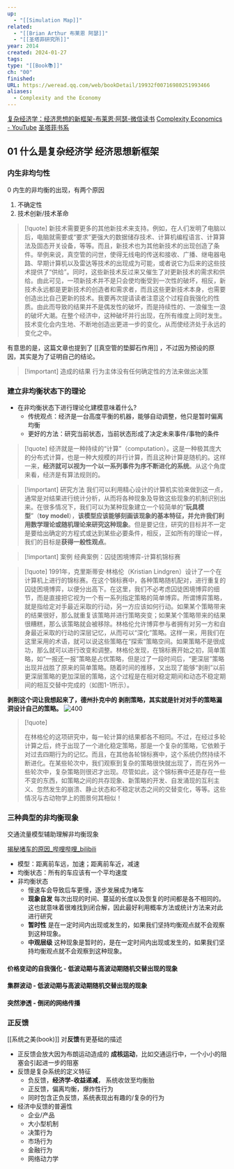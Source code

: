 ```yaml
---
up:
  - "[[Simulation Map]]"
related:
  - "[[Brian Arthur 布莱恩 阿瑟]]"
  - "[[圣塔菲研究所]]"
year: 2014
created: 2024-01-27
tags: 
type: "[[Book📚]]"
ch: "00"
finished: 
URL: https://weread.qq.com/web/bookDetail/19932f00716980251993466
aliases:
  - Complexity and the Economy
---
```

[复杂经济学：经济思想的新框架-布莱恩·阿瑟-微信读书](https://weread.qq.com/web/bookDetail/19932f00716980251993466)
[Complexity Economics - YouTube](https://www.youtube.com/playlist?list=PLsJWgOB5mIMCf7yNnXrHrtaBsa7GXqZAs)
[圣塔菲书系](https://book.douban.com/series/48656)


## 01 什么是复杂经济学 经济思想新框架

### 内生非均匀性
0
内生的非均衡的出现，有两个原因
1. 不确定性
2. 技术创新/技术革命

> [!quote]
> 新技术需要更多的其他新技术来支持。例如，在人们发明了电脑以后，电脑就需要或“要求”更强大的数据储存技术、计算机编程语言、计算算法及固态开关设备，等等。而且，新技术也为其他新技术的出现创造了条件。举例来说，真空管的问世，使得无线电的传送和接收、广播、继电器电路、早期计算机以及雷达等技术的出现成为可能，或者说它为后来的这些技术提供了“供给”。同时，这些新技术反过来又催生了对更新技术的需求和供给。由此可见，一项新技术并不是只会使均衡受到一次性的破坏，相反，新技术永远都是更新技术的创造者和需求者，而且这些更新技术本身，也需要创造出比自己更新的技术。我要再次提请读者注意这个过程自我强化的性质。由此而导致的结果并不是偶发性的破坏，而是持续性的、一浪催生一浪的破坏大潮。在整个经济中，这种破坏并行出现，在所有维度上同时发生。技术变化会内生地、不断地创造出更进一步的变化，从而使经济处于永远的变化之中。

有意思的是，这篇文章也提到了 [[真空管的垫脚石作用]] ，不过因为预设的原因，其实是为了证明自己的结论。


> [!important] 造成的结果
> 行为主体没有任何确定性的方法来做出决策

### 建立非均衡状态下的理论

- 在非均衡状态下进行理论化建模意味着什么?
	- 传统观点：经济是一台高度平衡的机器，能够自动调整，他只是暂时偏离均衡
	- 更好的方法：研究当前状态，当前状态形成了决定未来事件/事物的条件

> [!quote]
> 经济就是一种持续的“计算”（computation）。这是一种极其庞大的分布式计算，也是一种大规模的并行计算，而且这种计算是随机的。这样一来，**经济就可以视为一个以一系列事件为序不断进化的系统**。从这个角度来看，经济是有算法规则的。


> [!important] 研究方法
> 我们可以利用精心设计的计算机实验来做到这一点，通常是对结果进行统计分析，从而将各种现象及导致这些现象的机制识别出来。在很多情况下，我们可以为某种现象建立一个较简单的“**玩具模型**”（**toy model**），**该模型应该能够刻画该现象的基本特征，并允许我们利用数学理论或随机理论来研究这种现象**。但是要记住，研究的目标并不一定是要给出确定的方程式或达到某些必要条件，相反，正如所有的理论一样，我们的目标是**获得一般性观点**。



> [!important] 案例
> 经典案例：囚徒困境博弈-计算机锦标赛

> [!quote]
> 1991年，克里斯蒂安·林格伦（Kristian Lindgren）设计了一个在计算机上进行的锦标赛。在这个锦标赛中，各种策略随机配对，进行重复的囚徒困境博弈，以便分出高下。在这里，我们不必考虑囚徒困境博弈的细节，而是直接把它视为一个有一系列指定策略的简单博弈。所谓博弈策略，就是指给定对手最近采取的行动，另一方应该如何行动。如果某个策略带来的结果很好，那么就重复该策略并进行策略突变；如果某个策略带来的结果很糟糕，那么该策略就会被移除。林格伦允许博弈参与者拥有对另一方和自身最近采取的行动的深层记忆，从而可以“深化”策略。这样一来，用我们在这里采用的术语，就可以说这些策略在“探索”策略空间。如果策略不是很成功，那么就可以进行改变和调整。林格伦发现，在锦标赛开始之初，简单策略，如“一报还一报”策略是占优策略，但是过了一段时间后，“更深层”策略出现并战胜了原来的简单策略。随着时间的推移，又出现了能够“剥削”以前更深层策略的更加深层的策略，这个过程是在相对稳定期间和动态不稳定期间的相互交替中完成的（如图1-1所示）。

**剥削这个词让我想起来了，德州扑克中的 剥削策略，其实就是针对对手的策略漏洞设计自己的策略。**
![400](https://s1.vika.cn/space/2024/01/27/2ed7845f84d54b94855287bdf28c9d08)

> [!quote]
> 
> 在林格伦的这项研究中，每一轮计算的结果都各不相同。不过，在经过多轮计算之后，终于出现了一个进化稳定策略，那是一个复杂的策略，它依赖于对过去四期行为的记忆。而且，在其他各轮锦标赛中，这个系统仍然持续不断进化。在某些轮次中，我们观察到复杂的策略很快就出现了，而在另外一些轮次中，复杂策略则很迟才出现。尽管如此，这个锦标赛中还是存在一些不变的东西，如策略之间的共存现象、新策略的开发、自发涌现的互利主义、忽然发生的崩溃、静止状态和不稳定状态之间的交替变化，等等。这些情况与古动物学上的图景何其相似！


### 三种典型的非均衡现象

交通流量模型辅助理解非均衡现象

[揭秘堵车的原因\_哔哩哔哩\_bilibili](https://www.bilibili.com/video/BV1z84y1f79N/?spm_id_from=333.337.search-card.all.click&vd_source=6d4ef5f8b8b73d69ea854cb9321a50ac)

- 模型：距离前车远，加速；距离前车近，减速
- 均衡状态：所有的车应该有一个平均速度
- 非均衡状态
	- 慢速车会导致后车更慢，逐步发展成为堵车
	- **现象自发** 每次出现的时间、蔓延的长度以及恢复的时间都是各不相同的。这也就意味着很难找到闭合解，因此最好利用概率方法或统计方法来对此进行研究
	- **暂时性** 是在一定时间内出现或发生的，如果我们坚持均衡观点就不会观察到这种现象。
	- **中观层级** 这种现象是暂时的，是在一定时间内出现或发生的，如果我们坚持均衡观点就不会观察到这种现象。

#### 价格变动的自我强化 - 低波动期与高波动期随机交替出现的现象


#### 集群波动 - 低波动期与高波动期随机交替出现的现象


#### 突然渗透 - 倒闭的网络传播


### 正反馈

[[系统之美(book)]] 对**反馈**有更基础的描述

- 正反馈会放大因为布朗运动造成的 **成核运动**，比如交通运行中，一个小小的阻塞会引起进一步的阻塞
- 反馈是复杂系统的定义特征
	- 负反馈，**经济学-收益递减**， 系统收敛至均衡胎
	- 正反馈，偏离均衡，爆炸性行为
	- 同时包含正负反馈，系统表现出有趣的/复杂的行为
- 经济中反馈的普遍性
	- 企业/产品
	- 大小型机制
	- 决策行为
	- 市场行为
	- 金融行为
	- 网络动力学

